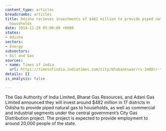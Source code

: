 ```yaml
---
content_type: articles
breadcrumbs: articles
title: Odisha recieves investments of $482 million to provide piped natural gas to
  households
date: 2018-11-28 05:00:00 +0000
states:
- Odisha
sectors:
- Energy
subsectors:
- Oil and Gas
sources:
- name: Times of india
  url: https://timesofindia.indiatimes.com/city/bhubaneswar/rs-3400cr-to-be-invested-in-odisha-for-city-gas-distribution-project/articleshowprint/66694326.cms
details: []
is_analysis: false

---
```

The Gas Authority of India Limited, Bharat Gas Resources, and Adani Gas Limited announced they will invest around $482 million in 17 districts in Odisha to provide piped natural gas to households, as well as commercial and industrial segments under the central government’s City Gas Distribution project. The project is expected to provide employment to around 20,000 people of the state. 